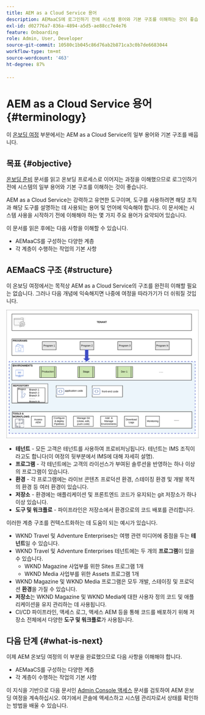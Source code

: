 ```yaml
---
title: AEM as a Cloud Service 용어
description: AEMaaCS에 로그인하기 전에 시스템 용어와 기본 구조를 이해하는 것이 좋습니다.
exl-id: d02776a7-836a-4894-a5d5-ae88cc7e4e76
feature: Onboarding
role: Admin, User, Developer
source-git-commit: 10580c1b045c86d76ab2b871ca3c0b7de6683044
workflow-type: tm+mt
source-wordcount: '463'
ht-degree: 87%

---
```


# AEM as a Cloud Service 용어 {#terminology}

이 [온보딩 여정](overview.md) 부분에서는 AEM as a Cloud Service의 일부 용어와 기본 구조를 배웁니다.

## 목표 {#objective}

[온보딩 준비](preparation.md) 문서를 읽고 온보딩 프로세스로 이어지는 과정을 이해했으므로 로그인하기 전에 시스템의 일부 용어와 기본 구조를 이해하는 것이 좋습니다.

AEM as a Cloud Service는 강력하고 유연한 도구이며, 도구를 사용하려면 해당 조직과 해당 도구를 설명하는 데 사용되는 용어 및 언어에 익숙해야 합니다. 이 문서에는 시스템 사용을 시작하기 전에 이해해야 하는 몇 가지 주요 용어가 요약되어 있습니다.

이 문서를 읽은 후에는 다음 사항을 이해할 수 있습니다.

* AEMaaCS를 구성하는 다양한 계층
* 각 계층이 수행하는 작업의 기본 사항

## AEMaaCS 구조 {#structure}

이 온보딩 여정에서는 목적상 AEM as a Cloud Service의 구조를 완전히 이해할 필요는 없습니다. 그러나 다음 개념에 익숙해지면 나중에 여정을 따라가기가 더 쉬워질 것입니다.

![Cloud Manager 구조](/help/journey-sites/quick-site/assets/cloud-manager-structure.png)

* **테넌트** - 모든 고객은 테넌트를 사용하여 프로비저닝됩니다. 테넌트는 IMS 조직이라고도 합니다(이 여정의 뒷부분에서 IMS에 대해 자세히 설명).
* **프로그램** - 각 테넌트에는 고객의 라이선스가 부여된 솔루션을 반영하는 하나 이상의 프로그램이 있습니다.
* **환경** - 각 프로그램에는 라이브 콘텐츠 프로덕션 환경, 스테이징 환경 및 개발 목적의 환경 등 여러 환경이 있습니다.
* **저장소** - 환경에는 애플리케이션 및 프론트엔드 코드가 유지되는 git 저장소가 하나 이상 있습니다.
* **도구 및 워크플로** - 파이프라인은 저장소에서 환경으로의 코드 배포를 관리합니다.

이러한 계층 구조를 컨텍스트화하는 데 도움이 되는 예시가 있습니다.

* WKND Travel 및 Adventure Enterprises는 여행 관련 미디어에 중점을 두는 **테넌트**&#x200B;일 수 있습니다.
* WKND Travel 및 Adventure Enterprises 테넌트에는 두 개의 **프로그램**&#x200B;이 있을 수 있습니다.
   * WKND Magazine 사업부를 위한 Sites 프로그램 1개
   * WKND Media 사업부를 위한 Assets 프로그램 1개
* WKND Magazine 및 WKND Media 프로그램은 모두 개발, 스테이징 및 프로덕션 **환경**&#x200B;을 가질 수 있습니다.
* **저장소**&#x200B;는 WKND Magazine 및 WKND Media에 대한 사용자 정의 코드 및 애플리케이션을 유지 관리하는 데 사용됩니다.
* CI/CD 파이프라인, 액세스 로그, 액세스 AEM 등을 통해 코드를 배포하기 위해 저장소 전체에서 다양한 **도구 및 워크플로**&#x200B;가 사용됩니다.

## 다음 단계 {#what-is-next}

이제 AEM 온보딩 여정의 이 부분을 완료했으므로 다음 사항을 이해해야 합니다.

* AEMaaCS를 구성하는 다양한 계층
* 각 계층이 수행하는 작업의 기본 사항

이 지식을 기반으로 다음 문서인 [Admin Console 액세스](admin-console.md) 문서를 검토하여 AEM 온보딩 여정을 계속하십시오. 여기에서 콘솔에 액세스하고 시스템 관리자로서 상태를 확인하는 방법을 배울 수 있습니다.
